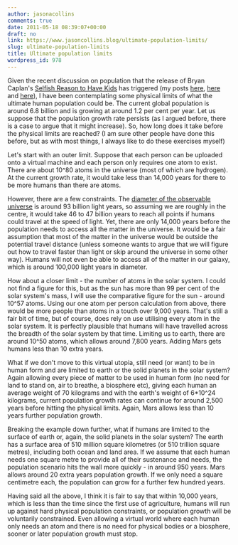 ```yaml
---
author: jasonacollins
comments: true
date: 2011-05-18 08:39:07+00:00
draft: no
link: https://www.jasoncollins.blog/ultimate-population-limits/
slug: ultimate-population-limits
title: Ultimate population limits
wordpress_id: 978
---
```


Given the recent discussion on population that the release of Bryan Caplan's [Selfish Reason to Have Kids](http://havemorekidsbook.com/) has triggered (my posts [here](../2011/05/libertarians-and-fertility/), [here](../2011/05/caplans-selfish-reasons-to-have-more-kids/) and [here](../2011/05/population-and-the-tragedy-of-the-commons/)), I have been contemplating some physical limits of what the ultimate human population could be. The current global population is around 6.8 billion and is growing at around 1.2 per cent per year. Let us suppose that the population growth rate persists (as I argued before, there is a case to argue that it might increase). So, how long does it take before the physical limits are reached? (I am sure other people have done this before, but as with most things, I always like to do these exercises myself)

Let's start with an outer limit. Suppose that each person can be uploaded onto a virtual machine and each person only requires one atom to exist. There are about 10^80 atoms in the universe (most of which are hydrogen). At the current growth rate, it would take less than 14,000 years for there to be more humans than there are atoms.

However, there are a few constraints. The [diameter of the observable universe](http://en.wikipedia.org/wiki/Observable_universe) is around 93 billion light years, so assuming we are roughly in the centre, it would take 46 to 47 billion years to reach all points if humans could travel at the speed of light. Yet, there are only 14,000 years before the population needs to access all the matter in the universe. It would be a fair assumption that most of the matter in the universe would be outside the potential travel distance (unless someone wants to argue that we will figure out how to travel faster than light or skip around the universe in some other way). Humans will not even be able to access all of the matter in our galaxy, which is around 100,000 light years in diameter.

How about a closer limit - the number of atoms in the solar system. I could not find a figure for this, but as the sun has more than 99 per cent of the solar system's mass, I will use the comparative figure for the sun - around 10^57 atoms. Using our one atom per person calculation from above, there would be more people than atoms in a touch over 9,000 years. That's still a fair bit of time, but of course, does rely on use utilising every atom in the solar system. It is perfectly plausible that humans will have travelled across the breadth of the solar system by that time. Limiting us to earth, there are around 10^50 atoms, which allows around 7,800 years. Adding Mars gets humans less than 10 extra years.

What if we don't move to this virtual utopia, still need (or want) to be in human form and are limited to earth or the solid planets in the solar system? Again allowing every piece of matter to be used in human form (no need for land to stand on, air to breathe, a biosphere etc), giving each human an average weight of 70 kilograms and with the earth's weight of 6*10^24 kilograms, current population growth rates can continue for around 2,500 years before hitting the physical limits. Again, Mars allows less than 10 years further population growth.

Breaking the example down further, what if humans are limited to the surface of earth or, again, the solid planets in the solar system? The earth has a surface area of 510 million square kilometres (or 510 trillion square metres), including both ocean and land area. If we assume that each human needs one square metre to provide all of their sustenance and needs, the population scenario hits the wall more quickly - in around 950 years. Mars allows around 20 extra years population growth. If we only need a square centimetre each, the population can grow for a further few hundred years.

Having said all the above, I think it is fair to say that within 10,000 years, which is less than the time since the first use of agriculture, humans will run up against hard physical population constraints, or population growth will be voluntarily constrained. Even allowing a virtual world where each human only needs an atom and there is no need for physical bodies or a biosphere, sooner or later population growth must stop.
